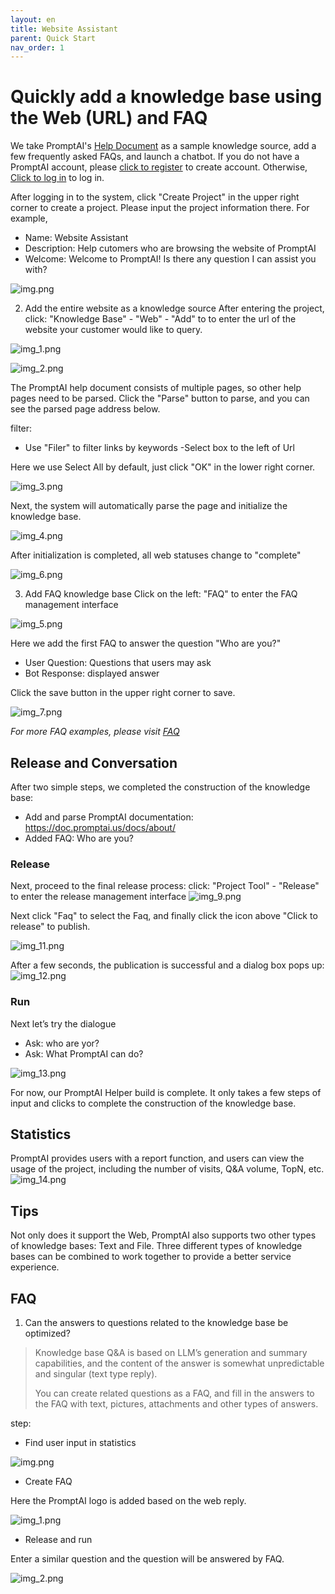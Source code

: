 ```yaml
---
layout: en
title: Website Assistant
parent: Quick Start
nav_order: 1
---
```

# Quickly add a knowledge base using the Web (URL) and FAQ
We take PromptAI's [Help Document](https://doc.promptai.us/docs/about/) as a sample knowledge source, add a few frequently asked FAQs, and launch a chatbot. 
If you do not have a PromptAI account, please [click to register](https://app.promptai.us/register) to create account. Otherwise, [Click to log in](https://app.promptai.us/login) to log in.

After logging in to the system, click "Create Project" in the upper right corner to create a project. Please input the project information there.  For example, 
- Name: Website Assistant
- Description: Help cutomers who are browsing the website of PromptAI
- Welcome: Welcome to PromptAI! Is there any question I can assist you with?

![img.png](/assets/images/quick_start/kb/kb-01.png)

2. Add the entire website as a knowledge source
After entering the project, click: "Knowledge Base" - "Web" - "Add" to to enter the url of the website your customer would like to query. 

![img_1.png](/assets/images/quick_start/kb/kb-02.png)

![img_2.png](/assets/images/quick_start/kb/kb-03.png)

The PromptAI help document consists of multiple pages, so other help pages need to be parsed. Click the "Parse" button to parse, and you can see the parsed page address below.

filter:
- Use "Filer" to filter links by keywords
-Select box to the left of Url

Here we use Select All by default, just click "OK" in the lower right corner.

![img_3.png](/assets/images/quick_start/kb/kb-04.png)

Next, the system will automatically parse the page and initialize the knowledge base.

![img_4.png](/assets/images/quick_start/kb/kb-05.png)

After initialization is completed, all web statuses change to "complete"

![img_6.png](/assets/images/quick_start/kb/kb-06.png)

3. Add FAQ knowledge base
Click on the left: "FAQ" to enter the FAQ management interface

![img_5.png](/assets/images/quick_start/kb/kb-07.png)

Here we add the first FAQ to answer the question "Who are you?"

- User Question: Questions that users may ask
- Bot Response: displayed answer

Click the save button in the upper right corner to save.

![img_7.png](/assets/images/quick_start/kb/kb-08.png)

*For more FAQ examples, please visit [FAQ](/docs/tutorial/faq/)*

## Release and Conversation
After two simple steps, we completed the construction of the knowledge base:
- Add and parse PromptAI documentation: https://doc.promptai.us/docs/about/
- Added FAQ: Who are you?

### Release
Next, proceed to the final release process: click: "Project Tool" - "Release" to enter the release management interface
![img_9.png](/assets/images/quick_start/kb/kb-09.png)

Next click "Faq" to select the Faq, and finally click the icon above "Click to release" to publish.

![img_11.png](/assets/images/quick_start/kb/kb-10.png)

After a few seconds, the publication is successful and a dialog box pops up:
![img_12.png](/assets/images/quick_start/kb/kb-11.png)

### Run

Next let’s try the dialogue
- Ask: who are yor?
- Ask: What PromptAI can do?

![img_13.png](/assets/images/quick_start/kb/kb-12.png)

For now, our PromptAI Helper build is complete. It only takes a few steps of input and clicks to complete the construction of the knowledge base.

## Statistics

PromptAI provides users with a report function, and users can view the usage of the project, including the number of visits, Q&A volume, TopN, etc.
![img_14.png](/assets/images/quick_start/kb/kb-13.png)

## Tips
Not only does it support the Web, PromptAI also supports two other types of knowledge bases: Text and File. Three different types of knowledge bases can be combined to work together to provide a better service experience.

## FAQ

1. Can the answers to questions related to the knowledge base be optimized?
> Knowledge base Q&A is based on LLM’s generation and summary capabilities, and the content of the answer is somewhat unpredictable and singular (text type reply).
>
> You can create related questions as a FAQ, and fill in the answers to the FAQ with text, pictures, attachments and other types of answers.

step:

- Find user input in statistics

![img.png](/assets/images/quick_start/kb/kb-14.png)

- Create FAQ

Here the PromptAI logo is added based on the web reply.

![img_1.png](/assets/images/quick_start/kb/kb-15.png)

- Release and run

Enter a similar question and the question will be answered by FAQ.

![img_2.png](/assets/images/quick_start/kb/kb-16.png)

